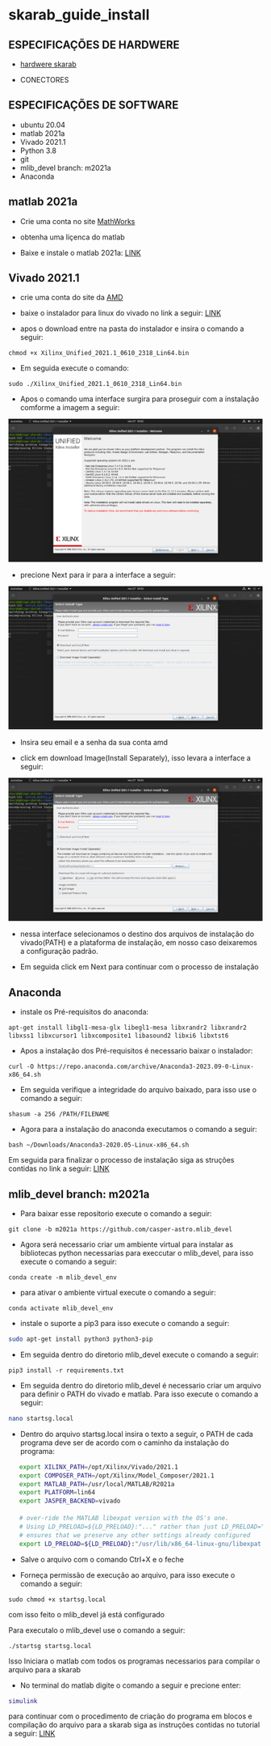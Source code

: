# skarab_guide_install

## ESPECIFICAÇÕES DE HARDWERE

- [hardwere skarab](https://github.com/casper-astro/casper-hardware/tree/master/FPGA_Hosts/SKARAB)

- CONECTORES

## ESPECIFICAÇÕES DE SOFTWARE

- ubuntu 20.04
- matlab 2021a
- Vivado 2021.1
- Python 3.8
- git
- mlib_devel branch: m2021a
- Anaconda

## matlab 2021a

 - Crie uma conta no site [MathWorks](https://www.mathworks.com/?s_tid=gn_logo)

 - obtenha uma liçenca do matlab

 - Baixe e instale o matlab 2021a: [LINK](https://www.mathworks.com/products/new_products/release2021a.html)


## Vivado 2021.1

- crie uma conta do site da [AMD](https://www.amd.com/en.html)

- baixe o instalador para linux do vivado no link a seguir: [LINK](https://www.xilinx.com/support/download/index.html/content/xilinx/en/downloadNav/vivado-design-tools/2021-1.html)

- apos o download entre na pasta do instalador e insira o comando a seguir:

```
chmod +x Xilinx_Unified_2021.1_0610_2318_Lin64.bin
```

- Em seguida execute o comando: 

```
sudo ./Xilinx_Unified_2021.1_0610_2318_Lin64.bin
```

- Apos o comando uma interface surgira para proseguir com a instalação comforme a imagem a seguir:

![interface_vivado](/figuras/install_vivado.png)

- precione Next para ir para a interface a seguir:

![Segunda_tela](/figuras/segunda_tela.png)

- Insira seu email e a senha da sua conta amd

- click em download Image(Install Separately), isso levara a interface a seguir:

![terceira_tela](/figuras/foto3.png)

- nessa interface selecionamos o destino dos arquivos de instalação do vivado(PATH) e a plataforma de instalação, em nosso caso deixaremos a configuração padrão.

- Em seguida click em Next para continuar com o processo de instalação



## Anaconda

- instale os Pré-requisitos do anaconda:

```
apt-get install libgl1-mesa-glx libegl1-mesa libxrandr2 libxrandr2 libxss1 libxcursor1 libxcomposite1 libasound2 libxi6 libxtst6
```

- Apos a instalação dos Pré-requisitos é necessario baixar o instalador:

```
curl -O https://repo.anaconda.com/archive/Anaconda3-2023.09-0-Linux-x86_64.sh
```

- Em seguida verifique a integridade do arquivo baixado, para isso use o comando a seguir:

```
shasum -a 256 /PATH/FILENAME
```

- Agora para a instalação do anaconda executamos o comando a seguir:

```
bash ~/Downloads/Anaconda3-2020.05-Linux-x86_64.sh
```

Em seguida para finalizar o processo de instalação siga as struções contidas no link a seguir: [LINK](https://docs.anaconda.com/free/anaconda/install/linux/#:~:text=To%20install%2C%20run%20the%20following%20command%2C%20depending%20on%20your%20Linux%20architecture%3A)


##  mlib_devel branch: m2021a

- Para baixar esse repositorio execute o comando a seguir:

```
git clone -b m2021a https://github.com/casper-astro.mlib_devel
```

- Agora será necessario criar um ambiente virtual para instalar as bibliotecas python necessarias para execcutar o mlib_devel, para isso execute o comando a seguir:


```
conda create -m mlib_devel_env
```
- para ativar o ambiente virtual execute o comando a seguir:

```
conda activate mlib_devel_env
```

- instale o suporte a pip3 para isso execute o comando a seguir:

```bash
sudo apt-get install python3 python3-pip
```

- Em seguida dentro do diretorio mlib_devel execute o comando a seguir:

```
pip3 install -r requirements.txt
```

- Em seguida dentro do diretorio mlib_devel é necessario criar um arquivo para definir o PATH do vivado e matlab. Para isso execute o comando a seguir:

```bash
nano startsg.local
```

 - Dentro do arquivo startsg.local insira o texto a seguir, o PATH de cada programa deve ser de acordo com o caminho da instalação do programa:

 ```bash
    export XILINX_PATH=/opt/Xilinx/Vivado/2021.1
    export COMPOSER_PATH=/opt/Xilinx/Model_Composer/2021.1
    export MATLAB_PATH=/usr/local/MATLAB/R2021a
    export PLATFORM=lin64
    export JASPER_BACKEND=vivado

    # over-ride the MATLAB libexpat version with the OS's one.
    # Using LD_PRELOAD=${LD_PRELOAD}:"..." rather than just LD_PRELOAD="..."
    # ensures that we preserve any other settings already configured
    export LD_PRELOAD=${LD_PRELOAD}:"/usr/lib/x86_64-linux-gnu/libexpat.so"
 ```

 - Salve o arquivo com o comando Ctrl+X e o feche 

 - Forneça permissão de execução ao arquivo, para isso execute o comando a seguir:

 ```
sudo chmod +x startsg.local 
 ```

 com isso feito o mlib_devel já está configurado

 Para executalo o mlib_devel use o comando a seguir:

 ```
 ./startsg startsg.local
 ```

 Isso Iniciara o matlab com todos os programas necessarios para compilar o arquivo para a skarab

 - No terminal do matlab digite o comando a seguir e precione enter:

 ```matlab
 simulink
 ```

para continuar com o procedimento de criação do programa em blocos e compilação do arquivo para a skarab siga as instruções contidas no tutorial a seguir: [LINK](https://casper-toolflow.readthedocs.io/projects/tutorials/en/latest/tutorials/snap/tut_intro.html)

